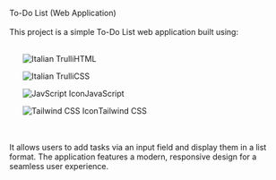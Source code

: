 To-Do List (Web Application)
<br><br>
This project is a simple To-Do List web application built using:
<br><br>
<ul><img src="https://www.flaticon.com/free-icon/html-5_732212?term=html&page=1&position=12&origin=search&related_id=732212" alt="Italian Trulli">HTML</ul>
<ul><img src="https://www.flaticon.com/free-icon/css-3_732190?term=css&page=1&position=1&origin=search&related_id=732190" alt="Italian Trulli">CSS</ul>
<ul><img src="https://www.flaticon.com/free-icon/js_5968292?term=javascript&page=1&position=3&origin=tag&related_id=5968292" alt="JavScript Icon">JavaScript</ul>
<ul><img src="https://static-00.iconduck.com/assets.00/tailwind-css-icon-2048x1229-u8dzt4uh.png" alt="Tailwind CSS Icon">Tailwind CSS</ul>
<br><br>
It allows users to add tasks via an input field and display them in a list format. The application features a modern, responsive design for a seamless user experience.

